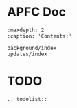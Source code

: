 # APFC Doc

```{toctree}
:maxdepth: 2
:caption: 'Contents:'

background/index
updates/index
```

# TODO

```{eval-rst}
.. todolist::
```
